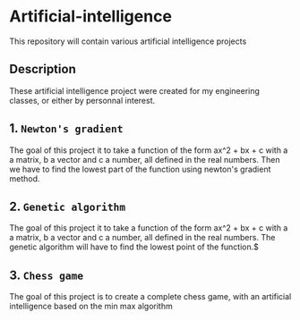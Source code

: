 # Artificial-intelligence

This repository will contain various artificial intelligence projects

## Description

These artificial intelligence project were created for my engineering classes, or either by personnal interest.

## 1. `Newton's gradient `

The goal of this project it to take a function of the form ax^2 + bx + c with a a matrix, b a vector and c a number, all defined in the real numbers. Then we have to find the lowest part of the function using newton's gradient method.

## 2. `Genetic algorithm `

The goal of this project it to take a function of the form ax^2 + bx + c with a a matrix, b a vector and c a number, all defined in the real numbers. The genetic algorithm will have to find the lowest point of the function.$

## 3. `Chess game `

The goal of this project is to create a complete chess game, with an artificial intelligence based on the min max algorithm
